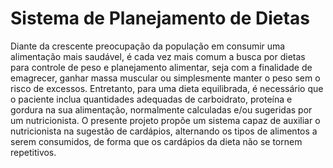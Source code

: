#  Sistema de Planejamento de Dietas 

Diante da crescente preocupação da população em consumir uma alimentação mais
saudável, é cada vez mais comum a busca por dietas para controle de peso e planejamento
alimentar, seja com a finalidade de emagrecer, ganhar massa muscular ou simplesmente
manter o peso sem o risco de excessos. Entretanto, para uma dieta equilibrada, é
necessário que o paciente inclua quantidades adequadas de carboidrato, proteína e gordura
na sua alimentação, normalmente calculadas e/ou sugeridas por um nutricionista. O
presente projeto propõe um sistema capaz de auxiliar o nutricionista na sugestão de
cardápios, alternando os tipos de alimentos a serem consumidos, de forma que os
cardápios da dieta não se tornem repetitivos.
